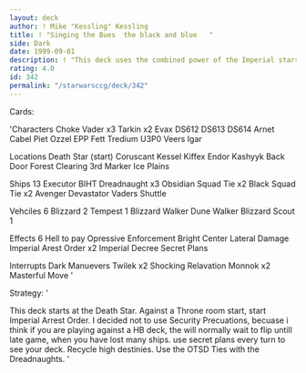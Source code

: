 ```yaml
---
layout: deck
author: ! Mike "Kessling" Kessling
title: ! "Singing the Bues  the black and blue   "
side: Dark
date: 1999-09-01
description: ! "This deck uses the combined power of the Imperial starships, with there ground counterparts, walkers."
rating: 4.0
id: 342
permalink: "/starwarsccg/deck/342"
---
```

Cards: 

'Characters
Choke Vader x3
Tarkin x2
Evax
DS612
DS613
DS614
Arnet
Cabel
Piet
Ozzel
EPP Fett
Tredium
U3P0
Veers
Igar

Locations 
Death Star (start)
Coruscant
Kessel
Kiffex
Endor
Kashyyk
Back Door
Forest Clearing
3rd Marker
Ice Plains

Ships 13
Executor
BIHT
Dreadnaught x3
Obsidian Squad Tie x2
Black Squad Tie x2
Avenger
Devastator
Vaders Shuttle

Vehciles 6
Blizzard 2
Tempest 1
Blizzard Walker
Dune Walker
Blizzard Scout 1

Effects 6
Hell to pay
Opressive Enforcement
Bright Center
Lateral Damage
Imperial Arest Order x2
Imperial Decree
Secret Plans

Interrupts
Dark Manuevers
Twilek x2
Shocking Relavation
Monnok x2
Masterful Move
'

Strategy: '


This deck starts at the Death Star. Against a Throne room start, start Imperial Arrest Order. I decided not to use Security Precuations, becuase i think if you are playing against a HB deck, the will normally wait to flip untill late game, when you have lost many ships. use secret plans every turn to see your deck. Recycle high destinies. Use the OTSD Ties with the Dreadnaughts. '
